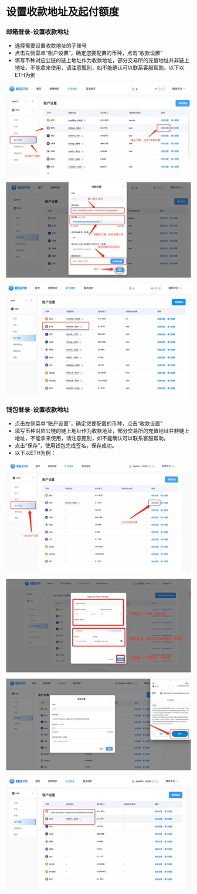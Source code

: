 # 设置收款地址及起付额度

### **邮箱登录-设置收款地址**

* 选择需要设置收款地址的子账号
* 点击左侧菜单“账户设置”，确定您要配置的币种，点击“收款设置”
* 填写币种对应公链的链上地址作为收款地址，部分交易所的充值地址并非链上地址，不能拿来使用，请注意甄别，如不能确认可以联系客服帮助。以下以ETH为例

![](<../../.gitbook/assets/image (35).png>)

![](<../../.gitbook/assets/image (82).png>)

![](<../../.gitbook/assets/image (59).png>)

### **钱包登录-设置收款地址**

* 点击左侧菜单“账户设置”，确定您要配置的币种，点击“收款设置”
* 填写币种对应公链的链上地址作为收款地址，部分交易所的充值地址并非链上地址，不能拿来使用，请注意甄别，如不能确认可以联系客服帮助。
* 点击“保存”，使用钱包完成签名，保存成功。
* 以下以ETH为例：

![点击收款设置](<../../.gitbook/assets/image (78).png>)

![按要求填写地址](<../../.gitbook/assets/image (21).png>)

![ 签名](<../../.gitbook/assets/image (1) (1).png>)

![保存成功](<../../.gitbook/assets/image (97).png>)
